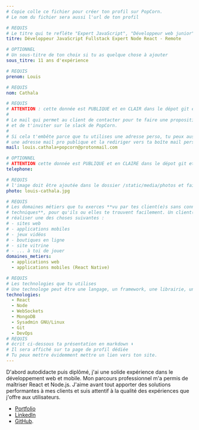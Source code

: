```yaml
---
# Copie colle ce fichier pour créer ton profil sur PopCorn.
# Le nom du fichier sera aussi l'url de ton profil

# REQUIS
# Le titre qui te refléte "Expert JavaScript", "Développeur web junior"
titre: Développeur JavaScript Fullstack Expert Node React - Remote

# OPTIONNEL
# Un sous-titre de ton choix si tu as quelque chose à ajouter
sous_titre: 11 ans d'expérience

# REQUIS
prenom: Louis

# REQUIS
nom: Cathala

# REQUIS
# ATTENTION : cette donnée est PUBLIQUE et en CLAIR dans le dépot git et sur le site
#
# Le mail qui permet au client de contacter pour te faire une proposition de projet
# et de t'inviter sur le slack de PopCorn.
#
# Si cela t'embête parce que tu utilises une adresse perso, tu peux aussi te créer
# une adresse mail pro publique et la rediriger vers ta boîte mail perso
mail: louis.cathala+popcorn@protonmail.com

# OPTIONNEL
# ATTENTION cette donnée est PUBLIQUE et en CLAIRE dans le dépot git et sur le site
telephone:

# REQUIS
# l'image doit être ajoutée dans le dossier /static/media/photos et faire moins de 100ko !
photo: louis-cathala.jpg

# REQUIS
# Les domaines métiers que tu exerces **vu par tes client(e)s sans connaissances
# techniques**, pour qu'ils ou elles te trouvent facilement. Un client(e) veut par exemple
# réaliser une des choses suivantes :
# - sites web
# - applications mobiles
# - jeux vidéos
# - boutiques en ligne
# - site vitrine
# - ... à toi de jouer
domaines_metiers:
  - applications web
  - applications mobiles (React Native)

# REQUIS
# Les technologies que tu utilises
# Une technologe peut être une langage, un framework, une librairie, un CMS ...
technologies:
  - React
  - Node
  - WebSockets
  - MongoDB
  - Sysadmin GNU/Linux
  - Git
  - DevOps
# REQUIS
# écrit ci-dessous ta présentation en markdown ⬇️
# Il sera affiché sur ta page de profil dédiée
# Tu peux mettre évidemment mettre un lien vers ton site.
---
```


D'abord autodidacte puis diplômé, j'ai une solide expérience dans le développement web et mobile. Mon parcours professionnel m'a permis de maîtriser React et Node.js. J'aime avant tout apporter des solutions performantes à mes clients et suis attentif à la qualité des expériences que j'offre aux utilisateurs.

- [Portfolio](https://www.wildredbeard.tech/en)
- [LinkedIn](https://www.linkedin.com/in/lcathala/)
- [GitHub](https://github.com/delwiv).
